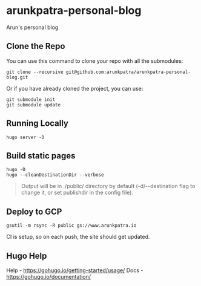 # arunkpatra-personal-blog
Arun's personal blog

## Clone the Repo

You can use this command to clone your repo with all the submodules:
``` 
git clone --recursive git@github.com:arunkpatra/arunkpatra-personal-blog.git
```

Or if you have already cloned the project, you can use:

``` 
git submodule init
git submodule update
```
## Running Locally
``` 
hugo server -D
```
## Build static pages

``` 
hugo -D
hugo --cleanDestinationDir --verbose
```
> Output will be in ./public/ directory by default (-d/--destination flag to change it, or set publishdir in the config file).

## Deploy to GCP

``` 
gsutil -m rsync -R public gs://www.arunkpatra.io
```

CI is setup, so on each push, the site should get updated.

## Hugo Help

Help - https://gohugo.io/getting-started/usage/
Docs - https://gohugo.io/documentation/
